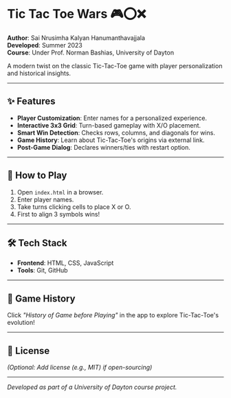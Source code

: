 # Tic Tac Toe Wars 🎮⭕❌

**Author**: Sai Nrusimha Kalyan Hanumanthavajjala  
**Developed**: Summer 2023  
**Course**: Under Prof. Norman Bashias, University of Dayton  

A modern twist on the classic Tic-Tac-Toe game with player personalization and historical insights.  

---

## ✨ Features  
- **Player Customization**: Enter names for a personalized experience.  
- **Interactive 3x3 Grid**: Turn-based gameplay with X/O placement.  
- **Smart Win Detection**: Checks rows, columns, and diagonals for wins.  
- **Game History**: Learn about Tic-Tac-Toe's origins via external link.  
- **Post-Game Dialog**: Declares winners/ties with restart option.  

---

## 🚀 How to Play  
1. Open `index.html` in a browser.  
2. Enter player names.  
3. Take turns clicking cells to place X or O.  
4. First to align 3 symbols wins!  

---

## 🛠️ Tech Stack  
- **Frontend**: HTML, CSS, JavaScript  
- **Tools**: Git, GitHub  


---

## 🔗 Game History  
Click *"History of Game before Playing"* in the app to explore Tic-Tac-Toe's evolution!  

---

## 📜 License  
*(Optional: Add license (e.g., MIT) if open-sourcing)*  

---

*Developed as part of a University of Dayton course project.*  

